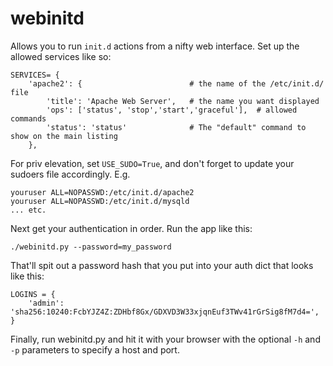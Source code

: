 webinitd
========

Allows you to run `init.d` actions from a nifty web interface. Set up the allowed
services like so:

	SERVICES= {
		'apache2': {                        # the name of the /etc/init.d/ file
			'title': 'Apache Web Server',   # the name you want displayed
			'ops': ['status', 'stop','start','graceful'],  # allowed commands
			'status': 'status'              # The "default" command to show on the main listing
		},

For priv elevation, set `USE_SUDO=True`, and don't forget to update your sudoers file accordingly.
E.g. 

    youruser ALL=NOPASSWD:/etc/init.d/apache2
    youruser ALL=NOPASSWD:/etc/init.d/mysqld
	... etc.


Next get your authentication in order. Run the app like this:

    ./webinitd.py --password=my_password

That'll spit out a password hash that you put into your auth dict that looks like this:

	LOGINS = {
		'admin': 'sha256:10240:FcbYJZ4Z:ZDHbf8Gx/GDXVD3W33xjqnEuf3TWv41rGrSig8fM7d4=',
	}


Finally, run webinitd.py and hit it with your browser with the optional `-h` and `-p`
parameters to specify a host and port.
